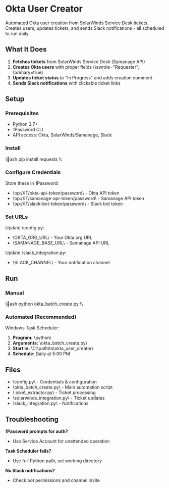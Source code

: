 # Okta User Creator

Automated Okta user creation from SolarWinds Service Desk tickets. Creates users, updates tickets, and sends Slack notifications - all scheduled to run daily.

## What It Does

1. **Fetches tickets** from SolarWinds Service Desk (Samanage API)
2. **Creates Okta users** with proper fields (\swrole="Requester"\, \primary=true\)
3. **Updates ticket status** to "In Progress" and adds creation comment
4. **Sends Slack notifications** with clickable ticket links

## Setup

### Prerequisites
- Python 3.7+
- 1Password CLI 
- API access: Okta, SolarWinds/Samanage, Slack

### Install
\\\ash
pip install requests
\\\

### Configure Credentials
Store these in 1Password:
- \op://IT/okta-api-token/password\ - Okta API token
- \op://IT/samanage-api-token/password\ - Samanage API token  
- \op://IT/slack-bot-token/password\ - Slack bot token

### Set URLs
Update \config.py\:
- \OKTA_ORG_URL\ - Your Okta org URL
- \SAMANAGE_BASE_URL\ - Samanage API URL

Update \slack_integration.py\:
- \SLACK_CHANNEL\ - Your notification channel

## Run

### Manual
\\\ash
python okta_batch_create.py
\\\

### Automated (Recommended)
Windows Task Scheduler:
1. **Program:** \python\
2. **Arguments:** \okta_batch_create.py\ 
3. **Start in:** \C:\path\to\okta_user_creator\
4. **Schedule:** Daily at 5:00 PM

## Files

- \config.py\ - Credentials & configuration
- \okta_batch_create.py\ - Main automation script
- \	icket_extractor.py\ - Ticket processing
- \solarwinds_integration.py\ - Ticket updates
- \slack_integration.py\ - Notifications

## Troubleshooting

**1Password prompts for auth?**
- Use Service Account for unattended operation

**Task Scheduler fails?**  
- Use full Python path, set working directory

**No Slack notifications?**
- Check bot permissions and channel invite
